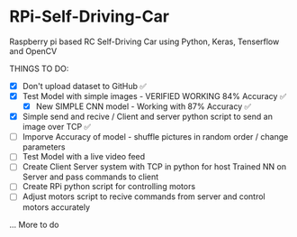 # RPi-Self-Driving-Car
Raspberry pi based RC Self-Driving Car using Python, Keras, Tenserflow and OpenCV

THINGS TO DO:
  - [X] Don't upload dataset to GitHub :white_check_mark:
  - [X] Test Model with simple images - VERIFIED WORKING 84% Accuracy :white_check_mark:
    - [X] New SIMPLE CNN model - Working with 87% Accuracy :white_check_mark:
  - [X] Simple send and recive / Client and server python script to send an image over TCP :white_check_mark:
  - [ ] Imporve Accuracy of model - shuffle pictures in random order / change parameters
  - [ ] Test Model with a live video feed
  - [ ] Create Client Server system with TCP in python for host Trained NN on Server and pass commands to client
  - [ ] Create RPi python script for controlling motors
  - [ ] Adjust motors script to recive commands from server and control motors accurately

... More to do
  
